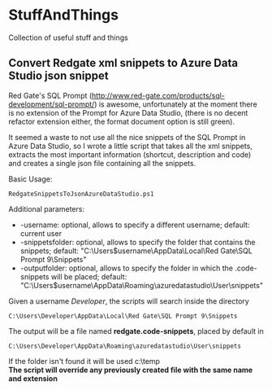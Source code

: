 # StuffAndThings

Collection of useful stuff and things

## Convert Redgate xml snippets to Azure Data Studio json snippet

Red Gate's SQL Prompt (<http://www.red-gate.com/products/sql-development/sql-prompt/>) is awesome, unfortunately at the moment there is no extension of the Prompt for Azure Data Studio, (there is no decent refactor extension either, the format document option is still green).

It seemed a waste to not use all the nice snippets of the SQL Prompt in Azure Data Studio, so I wrote a little script that takes all the xml snippets, extracts the most important information (shortcut, description and code) and creates a single json file containing all the snippets.

Basic Usage:

    RedgateSnippetsToJsonAzureDataStudio.ps1

Additional parameters:

* -username: optional, allows to specify a different username; default: current user
* -snippetsfolder: optional, allows to specify the folder that contains the snippets; default: "C:\Users\$username\AppData\Local\Red Gate\SQL Prompt 9\Snippets"
* -outputfolder: optional, allows to specify the folder in which the .code-snippets will be placed; default: "C:\Users\$username\AppData\Roaming\azuredatastudio\User\snippets"

Given a username _Developer_, the scripts will search inside the directory

    C:\Users\Developer\AppData\Local\Red Gate\SQL Prompt 9\Snippets

The output will be a file named **redgate.code-snippets**, placed by default in

    C:\Users\Developer\AppData\Roaming\azuredatastudio\User\snippets

If the folder isn't found it will be used c:\temp\
**The script will override any previously created file with the same name and extension**